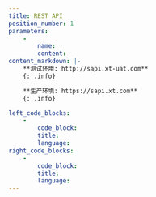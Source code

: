 ```yaml
---
title: REST API
position_number: 1
parameters:
    -
        name:
        content:
content_markdown: |-
    **测试环境: http://sapi.xt-uat.com**
    {: .info}

    **生产环境: https://sapi.xt.com**
    {: .info}

left_code_blocks:
    -
        code_block:
        title:
        language:
right_code_blocks:
    -
        code_block:
        title:
        language:
---
```

